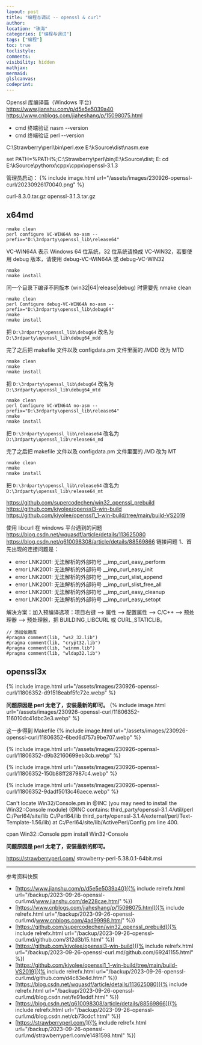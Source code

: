 ```yaml
---
layout: post
title: "编程与调试 -- openssl & curl"
author:
location: "珠海"
categories: ["编程与调试"]
tags: ["编程"]
toc: true
toclistyle:
comments:
visibility: hidden
mathjax:
mermaid:
glslcanvas:
codeprint:
---
```


Openssl 库编译篇（Windows 平台）
<https://www.jianshu.com/p/d5e5e5039a40>
<https://www.cnblogs.com/jiaheshang/p/15098075.html>

* cmd 终端验证 nasm --version
* cmd 终端验证 perl --version

C:\Strawberry\perl\bin\perl.exe
E:\kSource\dist\nasm.exe

set PATH=%PATH%;C:\Strawberry\perl\bin;E:\kSource\dist;
E:
cd E:\kSource\pythonx\cppx\cppx\openssl-3.1.3

管理员启动：
{% include image.html url="/assets/images/230926-openssl-curl/20230926170040.png" %}

curl-8.3.0.tar.gz
openssl-3.1.3.tar.gz


## x64md

```
nmake clean
perl configure VC-WIN64A no-asm --prefix="D:\3rdparty\openssl_lib\release64"
```
VC-WIN64A 表示 Windows 64 位系统，32 位系统请换成 VC-WIN32，若要使用 debug 版本，请使用 debug-VC-WIN64A 或 debug-VC-WIN32
```
nmake
nmake install
```
同一个目录下编译不同版本 (win32\|64\|release\|debug) 时需要先 nmake clean

```
nmake clean
perl Configure debug-VC-WIN64A no-asm --prefix="D:\3rdparty\openssl_lib\debug64"
nmake
nmake install
```
把 `D:\3rdparty\openssl_lib\debug64` 改名为 `D:\3rdparty\openssl_lib\debug64_mdd`

完了之后把 makefile 文件以及 configdata.pm 文件里面的 /MDD 改为 MTD
```
nmake clean
nmake
nmake install
```
把 `D:\3rdparty\openssl_lib\debug64` 改名为 `D:\3rdparty\openssl_lib\debug64_mtd`

```
nmake clean
perl Configure VC-WIN64A no-asm --prefix="D:\3rdparty\openssl_lib\release64"
nmake
nmake install
```
把 `D:\3rdparty\openssl_lib\release64` 改名为 `D:\3rdparty\openssl_lib\release64_md`

完了之后把 makefile 文件以及 configdata.pm 文件里面的 /MD 改为 MT
```
nmake clean
nmake
nmake install
```
把 `D:\3rdparty\openssl_lib\release64` 改名为 `D:\3rdparty\openssl_lib\release64_mt`

<https://github.com/supercodechen/win32_openssl_prebuild>
<https://github.com/kiyolee/openssl3-win-build>
<https://github.com/kiyolee/openssl1_1-win-build/tree/main/build-VS2019>

使用 libcurl 在 windows 平台遇到的问题
<https://blog.csdn.net/wquasdf/article/details/113625080>
<https://blog.csdn.net/q610098308/article/details/88569866>
链接问题
1、首先出现的连接问题是：
* error LNK2001: 无法解析的外部符号 \_\_imp_curl_easy_perform
* error LNK2001: 无法解析的外部符号 \_\_imp_curl_easy_init
* error LNK2001: 无法解析的外部符号 \_\_imp_curl_slist_append
* error LNK2001: 无法解析的外部符号 \_\_imp_curl_slist_free_all
* error LNK2001: 无法解析的外部符号 \_\_imp_curl_easy_cleanup
* error LNK2001: 无法解析的外部符号 \_\_imp_curl_easy_setopt

解决方案：加入预编译选项：项目右键 --> 属性 --> 配置属性 --> C/C++ --> 预处理器 --> 预处理器，把 BUILDING_LIBCURL 或 CURL_STATICLIB。

```
// 添加依赖库
#pragma comment(lib, "ws2_32.lib")
#pragma comment(lib, "crypt32.lib")
#pragma comment(lib, "winmm.lib")
#pragma comment(lib, "wldap32.lib")
```


## openssl3x

{% include image.html url="/assets/images/230926-openssl-curl/11806352-d91518eabf5fc72e.webp" %}

**问题原因是 perl 太老了，安装最新的即可。**
{% include image.html url="/assets/images/230926-openssl-curl/11806352-116010dc41dbc3e3.webp" %}

这一步得到 Makefile
{% include image.html url="/assets/images/230926-openssl-curl/11806352-6bed6d757a9be707.webp" %}

{% include image.html url="/assets/images/230926-openssl-curl/11806352-d9b32160699eb3cb.webp" %}

{% include image.html url="/assets/images/230926-openssl-curl/11806352-150b88ff287987c4.webp" %}

{% include image.html url="/assets/images/230926-openssl-curl/11806352-9dadf5013c46aece.webp" %}

Can't locate Win32/Console.pm in @INC (you may need to install the Win32::Console module) (@INC contains: third_party/openssl-3.1.4/util/perl C:/Perl64/site/lib C:/Perl64/lib third_party/openssl-3.1.4/external/perl/Text-Template-1.56/lib) at C:/Perl64/site/lib/ActivePerl/Config.pm line 400.

cpan Win32::Console
ppm install Win32-Console

**问题原因是 perl 太老了，安装最新的即可。**

<https://strawberryperl.com/>
strawberry-perl-5.38.0.1-64bit.msi



<hr class='reviewline'/>
<p class='reviewtip'><script type='text/javascript' src='{% include relref.html url="/assets/reviewjs/blogs/2023-09-26-openssl-curl.md.js" %}'></script></p>
<font class='ref_snapshot'>参考资料快照</font>

- [https://www.jianshu.com/p/d5e5e5039a40]({% include relrefx.html url="/backup/2023-09-26-openssl-curl.md/www.jianshu.com/de228cae.html" %})
- [https://www.cnblogs.com/jiaheshang/p/15098075.html]({% include relrefx.html url="/backup/2023-09-26-openssl-curl.md/www.cnblogs.com/4ad99998.html" %})
- [https://github.com/supercodechen/win32_openssl_prebuild]({% include relrefx.html url="/backup/2023-09-26-openssl-curl.md/github.com/312d3b15.html" %})
- [https://github.com/kiyolee/openssl3-win-build]({% include relrefx.html url="/backup/2023-09-26-openssl-curl.md/github.com/69241155.html" %})
- [https://github.com/kiyolee/openssl1_1-win-build/tree/main/build-VS2019]({% include relrefx.html url="/backup/2023-09-26-openssl-curl.md/github.com/d4c83e4d.html" %})
- [https://blog.csdn.net/wquasdf/article/details/113625080]({% include relrefx.html url="/backup/2023-09-26-openssl-curl.md/blog.csdn.net/fe91eddf.html" %})
- [https://blog.csdn.net/q610098308/article/details/88569866]({% include relrefx.html url="/backup/2023-09-26-openssl-curl.md/blog.csdn.net/cb73cdcf.html" %})
- [https://strawberryperl.com/]({% include relrefx.html url="/backup/2023-09-26-openssl-curl.md/strawberryperl.com/e1481598.html" %})
